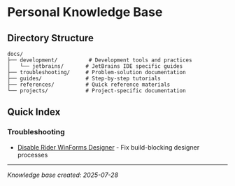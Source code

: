 # Personal Knowledge Base

## Directory Structure

```
docs/
├── development/          # Development tools and practices
│   └── jetbrains/       # JetBrains IDE specific guides
├── troubleshooting/     # Problem-solution documentation
├── guides/              # Step-by-step tutorials
├── references/          # Quick reference materials
└── projects/            # Project-specific documentation
```

## Quick Index

### Troubleshooting
- [Disable Rider WinForms Designer](docs/troubleshooting/disable-rider-winforms-designer.md) - Fix build-blocking designer processes

---

*Knowledge base created: 2025-07-28*